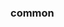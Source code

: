 <!-- Space: Resume -->
<!-- Parent: Project -->
<!-- Title: Project Examples -->

<!-- Label: Examples -->
<!-- Include: docs/disclaimer.md -->
<!-- Include: ac:toc -->

### common
